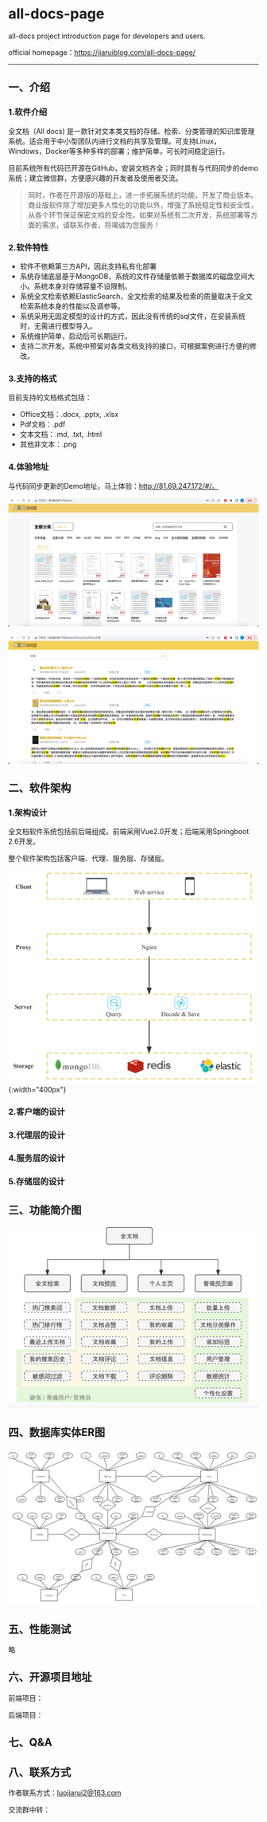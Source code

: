 # all-docs-page
all-docs project introduction page for developers and users.


official homepage：https://jiaruiblog.com/all-docs-page/

---



## 一、介绍



### 1.软件介绍

全文档（All docs) 是一款针对文本类文档的存储、检索、分类管理的知识库管理系统。适合用于中小型团队内进行文档的共享及管理。可支持Linux， Windows，Docker等多种多样的部署；维护简单，可长时间稳定运行。

目前系统所有代码已开源在GitHub，安装文档齐全；同时具有与代码同步的demo系统；建立微信群，方便感兴趣的开发者及使用者交流。



>   同时，作者在开源版的基础上，进一步拓展系统的功能，开发了商业版本。商业版软件除了增加更多人性化的功能以外，增强了系统稳定性和安全性，从各个环节保证保密文档的安全性。如果对系统有二次开发，系统部署等方面的需求，请联系作者，将竭诚为您服务！

### 2.软件特性

-   软件不依赖第三方API，因此支持私有化部署
-   系统存储底层基于MongoDB，系统的文件存储量依赖于数据库的磁盘空间大小。系统本身对存储容量不设限制。
-   系统全文检索依赖ElasticSearch，全文检索的结果及检索的质量取决于全文检索系统本身的性能以及调参等。
-   系统采用无固定模型的设计的方式，因此没有传统的sql文件，在安装系统时，无需进行模型导入。
-   系统维护简单，启动后可长期运行。
-   支持二次开发。系统中预留对各类文档支持的接口，可根据案例进行方便的修改。



### 3.支持的格式

目前支持的文档格式包括：

-   Office文档：.docx, .pptx, .xlsx
-   Pdf文档：.pdf
-   文本文档：.md, .txt, .html
-   其他非文本：.png

### 4.体验地址

与代码同步更新的Demo地址，马上体验：http://81.69.247.172/#/。

![文档分类查看](/images/Snipaste_2023-05-02_17-25-07.png)



![文档全文检索](/images/image-20230502172608211.png)

## 二、软件架构

### 1.架构设计

全文档软件系统包括前后端组成。前端采用Vue2.0开发；后端采用Springboot 2.6开发。

整个软件架构包括客户端、代理、服务层、存储层。

![image-20230502162920251](/images/image-20230502162920251.png){:width="400px"}



### 2.客户端的设计



### 3.代理层的设计



### 4.服务层的设计



### 5.存储层的设计





## 三、功能简介图



![image-20230502172323909](/images/image-20230502172323909.png)



## 四、数据库实体ER图



![image-20230502170314630](/images/image-20230502170314630.png)

## 五、性能测试

略





## 六、开源项目地址

前端项目：

后端项目：



## 七、Q&A





## 八、联系方式

作者联系方式：luojiarui2@163.com

交流群中转：


